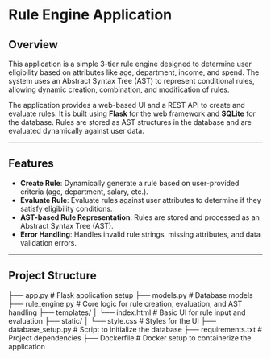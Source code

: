 # Rule Engine Application

## Overview

This application is a simple 3-tier rule engine designed to determine user eligibility based on attributes like age, department, income, and spend. The system uses an Abstract Syntax Tree (AST) to represent conditional rules, allowing dynamic creation, combination, and modification of rules.

The application provides a web-based UI and a REST API to create and evaluate rules. It is built using **Flask** for the web framework and **SQLite** for the database. Rules are stored as AST structures in the database and are evaluated dynamically against user data.

---

## Features

- **Create Rule**: Dynamically generate a rule based on user-provided criteria (age, department, salary, etc.).
- **Evaluate Rule**: Evaluate rules against user attributes to determine if they satisfy eligibility conditions.
- **AST-based Rule Representation**: Rules are stored and processed as an Abstract Syntax Tree (AST).
- **Error Handling**: Handles invalid rule strings, missing attributes, and data validation errors.

---

## Project Structure

├── app.py # Flask application setup ├── models.py # Database models ├── rule_engine.py # Core logic for rule creation, evaluation, and AST handling ├── templates/ │ └── index.html # Basic UI for rule input and evaluation ├── static/ │ └── style.css # Styles for the UI ├── database_setup.py # Script to initialize the database ├── requirements.txt # Project dependencies ├── Dockerfile # Docker setup to containerize the application
